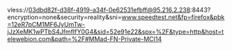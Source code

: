 
vless://03dbd82f-d38f-4919-a34f-0e62531efbff@95.216.2.238:8443?encryption=none&security=reality&sni=www.speedtest.net&fp=firefox&pbk=12eR7pCM1MF6JyUmTw-jJzXeMK1wPTbS4JfmfIfY0G4&sid=52e91e22&spx=%2F&type=http&host=telewebion.com&path=%2F#MMad-FN-Private-MCI14

